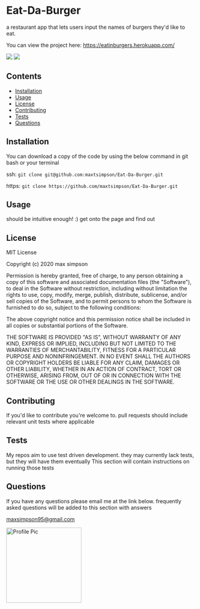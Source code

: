
# Eat-Da-Burger
a restaurant app that lets users input the names of burgers they'd like to eat.

You can view the project here: https://eatinburgers.herokuapp.com/ 

<img src="https://img.shields.io/badge/language-JavaScript-green">
<img src="https://img.shields.io/badge/last%20updated-2020%2005%2020T14:39:34Z-green?style=plastic&logo=github">

## Contents
- [Installation](#Installation)
- [Usage](#Usage)
- [License](#License)
- [Contributing](#Contributing)
- [Tests](#Tests)
- [Questions](#Questions)
## Installation

You can download a copy of the code by using the below command in git bash or your terminal

ssh:
```git clone git@github.com:maxtsimpson/Eat-Da-Burger.git```

https:
```git clone https://github.com/maxtsimpson/Eat-Da-Burger.git```

## Usage
should be intuitive enough! :) get onto the page and find out

## License
MIT License

Copyright (c) 2020 max simpson

Permission is hereby granted, free of charge, to any person obtaining a copy
of this software and associated documentation files (the "Software"), to deal
in the Software without restriction, including without limitation the rights
to use, copy, modify, merge, publish, distribute, sublicense, and/or sell
copies of the Software, and to permit persons to whom the Software is
furnished to do so, subject to the following conditions:

The above copyright notice and this permission notice shall be included in all
copies or substantial portions of the Software.

THE SOFTWARE IS PROVIDED "AS IS", WITHOUT WARRANTY OF ANY KIND, EXPRESS OR
IMPLIED, INCLUDING BUT NOT LIMITED TO THE WARRANTIES OF MERCHANTABILITY,
FITNESS FOR A PARTICULAR PURPOSE AND NONINFRINGEMENT. IN NO EVENT SHALL THE
AUTHORS OR COPYRIGHT HOLDERS BE LIABLE FOR ANY CLAIM, DAMAGES OR OTHER
LIABILITY, WHETHER IN AN ACTION OF CONTRACT, TORT OR OTHERWISE, ARISING FROM,
OUT OF OR IN CONNECTION WITH THE SOFTWARE OR THE USE OR OTHER DEALINGS IN THE
SOFTWARE.

## Contributing
If you'd like to contribute you're welcome to. pull requests should include relevant unit tests where applicable

## Tests
My repos aim to use test driven development. they may currently lack tests, but they will have them eventually
This section will contain instructions on running those tests

## Questions
If you have any questions please email me at the link below. frequently asked questions will be added to this section with answers

<a href="mailto:maxsimpson95@gmail.com">maxsimpson95@gmail.com</a>

<img src="https://avatars0.githubusercontent.com/u/59285308?v=4" alt="Profile Pic" width="200" height="200">
